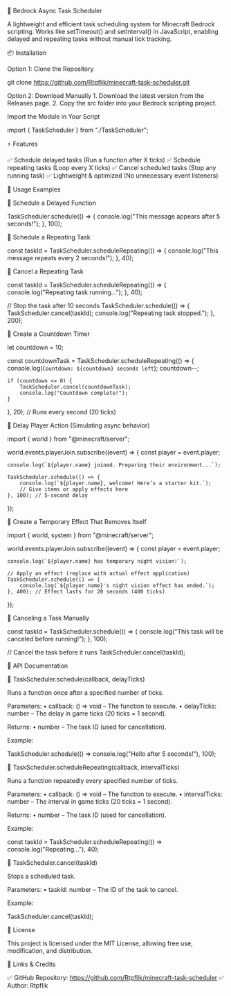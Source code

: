 📌 Bedrock Async Task Scheduler

A lightweight and efficient task scheduling system for Minecraft Bedrock scripting. Works like setTimeout() and setInterval() in JavaScript, enabling delayed and repeating tasks without manual tick tracking.

📦 Installation

Option 1: Clone the Repository

git clone https://github.com/Rtpflik/minecraft-task-scheduler.git

Option 2: Download Manually
	1.	Download the latest version from the Releases page.
	2.	Copy the src folder into your Bedrock scripting project.

Import the Module in Your Script

import { TaskScheduler } from "./TaskScheduler";

⚡ Features

✅ Schedule delayed tasks (Run a function after X ticks)
✅ Schedule repeating tasks (Loop every X ticks)
✅ Cancel scheduled tasks (Stop any running task)
✅ Lightweight & optimized (No unnecessary event listeners)

🚀 Usage Examples

🔹 Schedule a Delayed Function

TaskScheduler.schedule(() => {
    console.log("This message appears after 5 seconds!");
}, 100);

🔹 Schedule a Repeating Task

const taskId = TaskScheduler.scheduleRepeating(() => {
    console.log("This message repeats every 2 seconds!");
}, 40);

🔹 Cancel a Repeating Task

const taskId = TaskScheduler.scheduleRepeating(() => {
    console.log("Repeating task running...");
}, 40);

// Stop the task after 10 seconds
TaskScheduler.schedule(() => {
    TaskScheduler.cancel(taskId);
    console.log("Repeating task stopped.");
}, 200);

🔹 Create a Countdown Timer

let countdown = 10;

const countdownTask = TaskScheduler.scheduleRepeating(() => {
    console.log(`Countdown: ${countdown} seconds left`);
    countdown--;

    if (countdown <= 0) {
        TaskScheduler.cancel(countdownTask);
        console.log("Countdown complete!");
    }
}, 20); // Runs every second (20 ticks)

🔹 Delay Player Action (Simulating async behavior)

import { world } from "@minecraft/server";

world.events.playerJoin.subscribe((event) => {
    const player = event.player;
    
    console.log(`${player.name} joined. Preparing their environment...`);
    
    TaskScheduler.schedule(() => {
        console.log(`${player.name}, welcome! Here’s a starter kit.`);
        // Give items or apply effects here
    }, 100); // 5-second delay
});

🔹 Create a Temporary Effect That Removes Itself

import { world, system } from "@minecraft/server";

world.events.playerJoin.subscribe((event) => {
    const player = event.player;
    
    console.log(`${player.name} has temporary night vision!`);

    // Apply an effect (replace with actual effect application)
    TaskScheduler.schedule(() => {
        console.log(`${player.name}'s night vision effect has ended.`);
    }, 400); // Effect lasts for 20 seconds (400 ticks)
});

🛑 Canceling a Task Manually

const taskId = TaskScheduler.schedule(() => {
    console.log("This task will be canceled before running!");
}, 100);

// Cancel the task before it runs
TaskScheduler.cancel(taskId);

📜 API Documentation

🔹 TaskScheduler.schedule(callback, delayTicks)

Runs a function once after a specified number of ticks.

Parameters:
	•	callback: () => void – The function to execute.
	•	delayTicks: number – The delay in game ticks (20 ticks = 1 second).

Returns:
	•	number – The task ID (used for cancellation).

Example:

TaskScheduler.schedule(() => console.log("Hello after 5 seconds!"), 100);

🔹 TaskScheduler.scheduleRepeating(callback, intervalTicks)

Runs a function repeatedly every specified number of ticks.

Parameters:
	•	callback: () => void – The function to execute.
	•	intervalTicks: number – The interval in game ticks (20 ticks = 1 second).

Returns:
	•	number – The task ID (used for cancellation).

Example:

const taskId = TaskScheduler.scheduleRepeating(() => console.log("Repeating..."), 40);

🔹 TaskScheduler.cancel(taskId)

Stops a scheduled task.

Parameters:
	•	taskId: number – The ID of the task to cancel.

Example:

TaskScheduler.cancel(taskId);

📜 License

This project is licensed under the MIT License, allowing free use, modification, and distribution.

🔗 Links & Credits

✅ GitHub Repository: https://github.com/Rtpflik/minecraft-task-scheduler
✅ Author: Rtpflik
